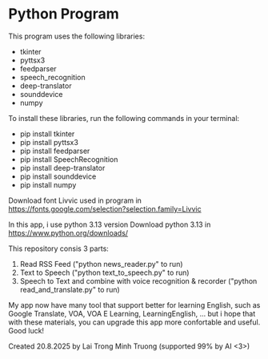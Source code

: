 # Python Program
This program uses the following libraries:
- tkinter
- pyttsx3
- feedparser
- speech_recognition
- deep-translator
- sounddevice
- numpy

To install these libraries, run the following commands in your terminal:
- pip install tkinter
- pip install pyttsx3
- pip install feedparser
- pip install SpeechRecognition
- pip install deep-translator
- pip install sounddevice
- pip install numpy


Download font Livvic used in program in https://fonts.google.com/selection?selection.family=Livvic

In this app, i use python 3.13 version 
Download python 3.13 in https://www.python.org/downloads/

This repository consis 3 parts:

1. Read RSS Feed ("python news_reader.py" to run)
2. Text to Speech ("python text_to_speech.py" to run)
3. Speech to Text and combine with voice recognition & recorder ("python read_and_translate.py" to run)



My app now have many tool that support better for learning English, such as Google Translate, VOA, VOA E Learning, LearningEnglish, ... but i hope that with these materials, you can upgrade this app more confortable and useful. Good luck!

Created 20.8.2025 by Lai Trong Minh Truong (supported 99% by AI <3>)
